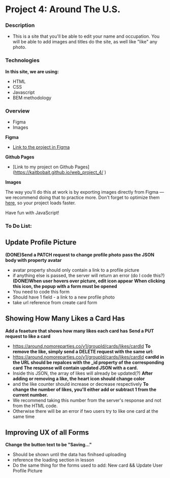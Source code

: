 # Project 4: Around The U.S.

### Description

* This is a site that you'll be able to edit your name and occupation. You will be able to add images and titles do the site, as well like "like" any photo.

### Technologies

**In this site, we are using:**

* HTML
* CSS
* Javascript
* BEM methodology


### Overview

* Figma
* Images

**Figma**

* [Link to the project in Figma](https://www.figma.com/file/mUgu8OSHWE0M6p6vfwmdu9/Sprint-4-Around-The-U.S.-desktop-mobile?node-id=0%3A1)

**Github Pages**
* [Link to my project on Github Pages] (https://kaitbobait.github.io/web_project_4/ )

**Images**

The way you'll do this at work is by exporting images directly from Figma — we recommend doing that to practice more. Don't forget to optimize them [here](https://tinypng.com/), so your project loads faster. 

Have fun with JavaScript!

### To Do List:

## Update Profile Picture
**(DONE)Send a PATCH request to change profile photo**
**pass the JSON body with property avatar**
* avatar property should only contain a link to a profile picture
* if anything else is passed, the server will return an error (do I code this?)
**(DONE)When user hovers over picture, edit icon appear**
**When clicking this icon, the popup with a form must be opened**
* You need to code this form
* Should have 1 field - a link to a new profile photo
* take url reference from create card form

## Showing How Many Likes a Card Has
**Add a feaeture that shows how many likes each card has**
**Send a PUT request to like a card**
* https://around.nomoreparties.co/v1/groupId/cards/likes/cardId 
**To remove the like, simply send a DELETE request with the same url:**
* https://around.nomoreparties.co/v1/groupId/cards/likes/cardId 
**cardId in the URL should be repalces with the _id property of the corresponding card**
**The response will contain updated JSON with a card.**
* Inside this JSON, the array of likes will already be updated(?)
**After adding or removing a like, the heart icon should change color**
* and the like counter should increase or decrease respectively
**To change the number of likes, you'll either add or subtract 1 from the current number.**
* We recommend taking this number from the server's response and not from the HTML code. 
* Otherwise there will be an error if two users try to like one card at the same time


## Improving UX of all Forms
**Change the button text to be "Saving..."**
* Should be shown until the data has finihsed uploading
* reference the loading section in lesson
* Do the same thing for the forms used to add: New card && Update User Profile Picture








